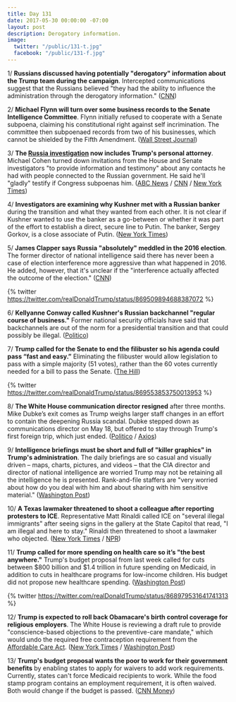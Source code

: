 ```yaml
---
title: Day 131
date: 2017-05-30 00:00:00 -07:00
layout: post
description: Derogatory information.
image:
  twitter: "/public/131-t.jpg"
  facebook: "/public/131-f.jpg"
---
```


1/ **Russians discussed having potentially "derogatory" information about the Trump team during the campaign**.  Intercepted communications suggest that the Russians believed "they had the ability to influence the administration through the derogatory information." ([CNN](http://www.cnn.com/2017/05/30/politics/russians-trump-campaign-information/index.html))

2/ **Michael Flynn will turn over some business records to the Senate Intelligence Committee**. Flynn initially refused to cooperate with a Senate subpoena, claiming his constitutional right against self incrimination. The committee then subpoenaed records from two of his businesses, which cannot be shielded by the Fifth Amendment. ([Wall Street Journal](https://www.wsj.com/articles/mike-flynn-to-turn-over-business-records-to-senate-intelligence-committee-1496181428))

3/ **The <a href="{{ site.baseurl }}/trump-russia-investigation/">Russia investigation</a> now includes Trump's personal attorney**. Michael Cohen turned down invitations from the House and Senate investigators "to provide information and testimony" about any contacts he had with people connected to the Russian government. He said he'll "gladly" testify if Congress subpoenas him. ([ABC News](http://abcnews.go.com/Politics/russia-investigation-expands-include-donald-trumps-personal-attorney/story?id=47646601) / [CNN](http://www.cnn.com/2017/05/30/politics/michael-cohen-wont-cooperate-with-congress/index.html) / [New York Times](https://www.nytimes.com/2017/05/30/us/politics/michael-cohen-russia-investigation.html))

4/ **Investigators are examining why Kushner met with a Russian banker** during the transition and what they wanted from each other. It is not clear if Kushner wanted to use the banker as a go-between or whether it was part of the effort to establish a direct, secure line to Putin. The banker, Sergey Gorkov, is a close associate of Putin. ([New York Times](https://www.nytimes.com/2017/05/29/us/politics/jared-kushner-russia-investigation.html))

5/ **James Clapper says Russia "absolutely" meddled in the 2016 election**. The former director of national intelligence said there has never been a case of election interference more aggressive than what happened in 2016. He added, however, that it's unclear if the "interference actually affected the outcome of the election." ([CNN](http://www.cnn.com/2017/05/30/politics/clapper-russia-election-meddling-cnntv/index.html))

{% twitter https://twitter.com/realDonaldTrump/status/869509894688387072 %}

6/ **Kellyanne Conway called Kushner's Russian backchannel "regular course of business."** Former national security officials have said that backchannels are out of the norm for a presidential transition and that could possibly be illegal. ([Politico](http://www.politico.com/story/2017/05/30/jared-kushner-russia-backchannels-238934))

7/ **Trump called for the Senate to end the filibuster so his agenda could pass “fast and easy.”** Eliminating the filibuster would allow legislation to pass with a simple majority (51 votes), rather than the 60 votes currently needed for a bill to pass the Senate. ([The Hill](http://thehill.com/homenews/administration/335594-trump-calls-for-end-to-filibuster))

{% twitter https://twitter.com/realDonaldTrump/status/869553853750013953 %}

8/ **The White House communication director resigned** after three months. Mike Dubke’s exit comes as Trump weighs larger staff changes in an effort to contain the deepening Russia scandal. Dubke stepped down as communications director on May 18, but offered to stay through Trump's first foreign trip, which just ended. ([Politico](http://www.politico.com/story/2017/05/30/mike-dubke-trumps-communications-director-has-resigned-238931) / [Axios](https://www.axios.com/scoop-trumps-comms-director-leaving-white-house-2426616450.html))

9/ **Intelligence briefings must be short and full of "killer graphics" in Trump's administration**. The daily briefings are so casual and visually driven – maps, charts, pictures, and videos – that the CIA director and director of national intelligence are worried Trump may not be retaining all the intelligence he is presented. Rank-and-file staffers are "very worried about how do you deal with him and about sharing with him sensitive material." ([Washington Post](https://www.washingtonpost.com/politics/how-president-trump-consumes--or-does-not-consume--top-secret-intelligence/2017/05/29/1caaca3e-39ae-11e7-a058-ddbb23c75d82_story.html))

10/ **A Texas lawmaker threatened to shoot a colleague after reporting protesters to ICE**. Representative Matt Rinaldi called ICE on "several illegal immigrants" after seeing signs in the gallery at the State Capitol that read, "I am illegal and here to stay." Rinaldi then threatened to shoot a lawmaker who objected. ([New York Times](https://www.nytimes.com/2017/05/29/us/texas-protests-sanctuary-cities.html) / [NPR](http://www.npr.org/sections/thetwo-way/2017/05/29/530623562/texas-lawmakers-trade-assault-allegations-after-one-calls-ice-on-protesters))

11/ **Trump called for more spending on health care so it’s "the best anywhere."** Trump's budget proposal from last week called for cuts between $800 billion and $1.4 trillion in future spending on Medicaid, in addition to cuts in healthcare programs for low-income children. His budget did not propose new healthcare spending. ([Washington Post](https://www.washingtonpost.com/news/wonk/wp/2017/05/28/trumps-sunday-night-tweets-on-healthcare-and-taxes-contradict-what-the-white-house-said-just-last-week/))

{% twitter https://twitter.com/realDonaldTrump/status/868979531641741313 %} 

12/ **Trump is expected to roll back Obamacare's birth control coverage for religious employers**. The White House is reviewing a draft rule to provide "conscience-based objections to the preventive-care mandate," which would undo the required free contraception requirement from the <a href="{{ site.url }}{{ site.baseurl }}/trump-health-care/">Affordable Care Act</a>. ([New York Times](https://www.nytimes.com/2017/05/29/us/politics/birth-control-trump-obamacare-religion.html) / [Washington Post](https://www.washingtonpost.com/news/to-your-health/wp/2017/05/30/trump-administration-draft-rule-rolls-back-birth-control-coverage-for-religious-employers/))

13/ **Trump's budget proposal wants the poor to work for their government benefits** by enabling states to apply for waivers to add work requirements. Currently, states can't force Medicaid recipients to work. While the food stamp program contains an employment requirement, it is often waived. Both would change if the budget is passed. ([CNN Money](http://money.cnn.com/2017/05/30/news/economy/republicans-work-requirements-poor-benefits/index.html))
